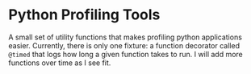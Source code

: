 # Python Profiling Tools

A small set of utility functions that makes profiling python applications easier. Currently, there is only one fixture: a function decorator called ```@timed``` that logs how long a given function takes to run. I will add more functions over time as I see fit.

